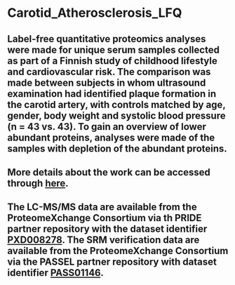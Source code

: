 # Carotid_Atherosclerosis_LFQ

## Label-free quantitative proteomics analyses were made for unique serum samples collected as part of a Finnish study of childhood lifestyle and cardiovascular risk. The comparison was made between subjects in whom ultrasound examination had identified plaque formation in the carotid artery, with controls matched by age, gender, body weight and systolic blood pressure (n = 43 vs. 43). To gain an overview of lower abundant proteins, analyses were made of the samples with depletion of the abundant proteins.

## More details about the work can be accessed through [here](https://www.ncbi.nlm.nih.gov/pmc/articles/PMC6003912/).
## The LC-MS/MS data are available from the ProteomeXchange Consortium via th PRIDE partner repository with the dataset identifier [PXD008278](http://proteomecentral.proteomexchange.org/cgi/GetDataset?ID=PXD008278). The SRM verification data are available from the ProteomeXchange Consortium via the PASSEL partner repository with dataset identifier [PASS01146](https://db.systemsbiology.net/sbeams/cgi/PeptideAtlas/PASS_View?identifier=PASS01146).
